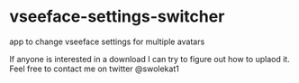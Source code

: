 # vseeface-settings-switcher
app to change vseeface settings for multiple avatars

If anyone is interested in a download I can try to figure out how to uplaod it. Feel free to contact me on twitter @swolekat1
